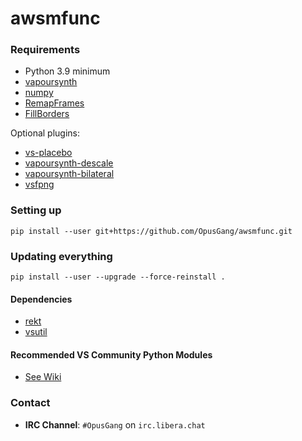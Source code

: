 # awsmfunc

### Requirements
* Python 3.9 minimum
* [vapoursynth](http://www.vapoursynth.com/)
* [numpy](https://numpy.org/)
* [RemapFrames](https://github.com/Irrational-Encoding-Wizardry/Vapoursynth-RemapFrames)
* [FillBorders](https://github.com/dubhater/vapoursynth-fillborders)

Optional plugins:
* [vs-placebo](https://github.com/Lypheo/vs-placebo)
* [vapoursynth-descale](https://github.com/Irrational-Encoding-Wizardry/vapoursynth-descale)
* [vapoursynth-bilateral](https://github.com/HomeOfVapourSynthEvolution/VapourSynth-Bilateral)
* [vsfpng](https://github.com/Mikewando/vsfpng)

### Setting up

	pip install --user git+https://github.com/OpusGang/awsmfunc.git

### Updating everything

	pip install --user --upgrade --force-reinstall .

#### Dependencies
* [rekt](https://github.com/OpusGang/rekt)
* [vsutil](https://github.com/Irrational-Encoding-Wizardry/vsutil)

#### Recommended VS Community Python Modules 
* [See Wiki](https://github.com/OpusGang/awsmfunc/wiki/Recommended-VS-Community-Python-Modules)

### Contact
- **IRC Channel**: `#OpusGang` on `irc.libera.chat`
